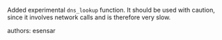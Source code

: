Added experimental `dns_lookup` function. It should be used with caution, since it involves network
calls and is therefore very slow.

authors: esensar

